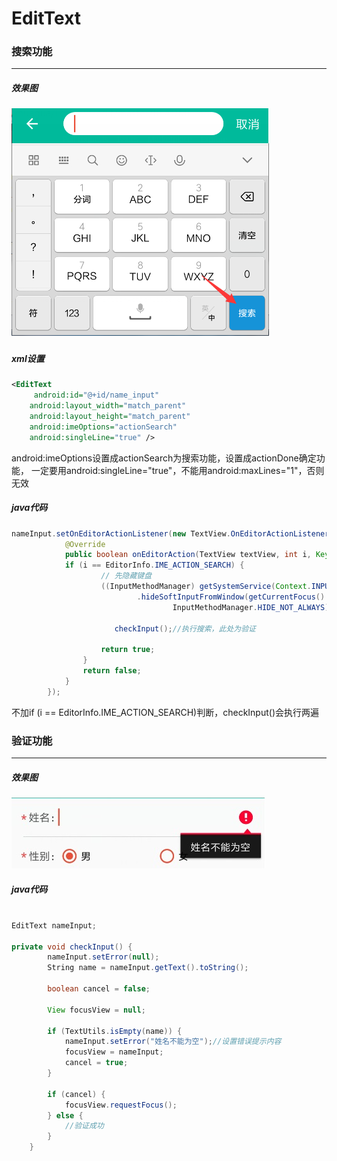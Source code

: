 # EditText

### 搜索功能<br>
----
##### 效果图<br>
![](search.jpg)
##### xml设置<br>
```xml
<EditText
     android:id="@+id/name_input"
    android:layout_width="match_parent"
    android:layout_height="match_parent"
    android:imeOptions="actionSearch"
    android:singleLine="true" />
```
android:imeOptions设置成actionSearch为搜索功能，设置成actionDone确定功能，
一定要用android:singleLine="true"，不能用android:maxLines="1"，否则无效<br>

##### java代码<br>
```java
nameInput.setOnEditorActionListener(new TextView.OnEditorActionListener() {
            @Override
            public boolean onEditorAction(TextView textView, int i, KeyEvent keyEvent) {
            if (i == EditorInfo.IME_ACTION_SEARCH) {
                    // 先隐藏键盘
                    ((InputMethodManager) getSystemService(Context.INPUT_METHOD_SERVICE))
                            .hideSoftInputFromWindow(getCurrentFocus().getWindowToken(),
                                    InputMethodManager.HIDE_NOT_ALWAYS);
                                    
                       checkInput();//执行搜索，此处为验证
                    
                    return true;
                }
                return false;
            }
        });
```
不加if (i == EditorInfo.IME_ACTION_SEARCH)判断，checkInput()会执行两遍

### 验证功能<br>
----
##### 效果图<br>
![](check.jpg)
##### java代码<br>
```java

EditText nameInput;

private void checkInput() {
        nameInput.setError(null);
        String name = nameInput.getText().toString();

        boolean cancel = false;
        
        View focusView = null;
        
        if (TextUtils.isEmpty(name)) {
            nameInput.setError("姓名不能为空");//设置错误提示内容
            focusView = nameInput;
            cancel = true;
        } 

        if (cancel) {
            focusView.requestFocus();
        } else {
            //验证成功
        }
    }
```
